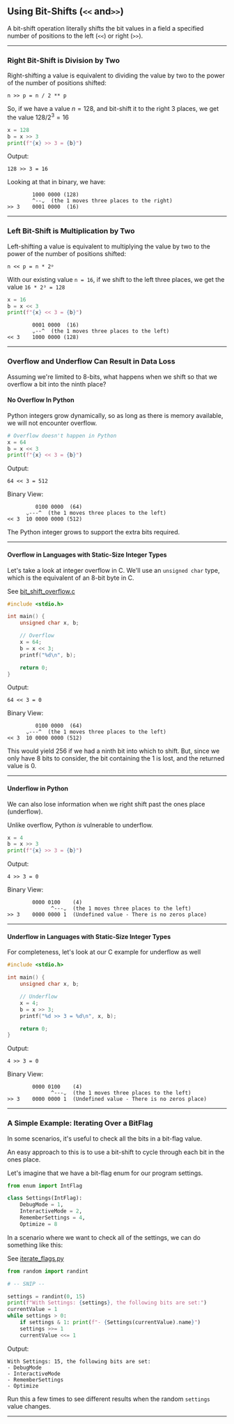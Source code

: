 ## Using Bit-Shifts (`<<` and`>>`)

A bit-shift operation literally shifts the bit values in a field a
specified number of positions to the left (`<<`) or right (`>>`).

---

### Right Bit-Shift is Division by Two

Right-shifting a value is equivalent to dividing the value by two to the 
power of the number of positions shifted:

`n >> p = n / 2 ** p`

So, if we have a value $n=128$, and bit-shift it to the right $3$ 
places, we get the value $128/2^3=16$

```python
x = 128
b = x >> 3
print(f"{x} >> 3 = {b}")
```

Output:

```
128 >> 3 = 16
```

Looking at that in binary, we have:

```
        1000 0000 (128)
        ^--⌄  (the 1 moves three places to the right)
>> 3    0001 0000  (16)
```

---

### Left Bit-Shift is Multiplication by Two

Left-shifting a value is equivalent to multiplying the value by two to the 
power of the number of positions shifted:

```n << p = n * 2ᵖ```

With our existing value ```n = 16```, if we shift to the left three places, 
we get the value ```16 * 2³ = 128```

```python
x = 16
b = x << 3
print(f"{x} << 3 = {b}")
```

```
        0001 0000  (16)
        ⌄--^  (the 1 moves three places to the left)
<< 3    1000 0000 (128)
```

---

### Overflow and Underflow Can Result in Data Loss

Assuming we're limited to 8-bits, what happens when we shift so that we
overflow a bit into the ninth place?

#### No Overflow In Python

Python integers grow dynamically, so as long as there is memory available,
we will not encounter overflow.

```python
# Overflow doesn't happen in Python
x = 64
b = x << 3
print(f"{x} << 3 = {b}")
```

Output:

```
64 << 3 = 512
```

Binary View:

```
         0100 0000  (64)
      ⌄---^  (the 1 moves three places to the left)
<< 3  10 0000 0000 (512)
```

The Python integer grows to support the extra bits required.

---

#### Overflow in Languages with Static-Size Integer Types

Let's take a look at integer overflow in C. We'll use an `unsigned char` type,
which is the equivalent of an 8-bit byte in C.

See [bit_shift_overflow.c](./18_bit_shift_overflow.c)

```c
#include <stdio.h>

int main() {
    unsigned char x, b;

    // Overflow
    x = 64;
    b = x << 3;
    printf("%d\n", b);

    return 0;
}
```

Output:

```
64 << 3 = 0
```

Binary View:

```
         0100 0000  (64)
      ⌄---^  (the 1 moves three places to the left)
<< 3  10 0000 0000 (512)
```

This would yield 256 if we had a ninth bit into which to shift. But, since
we only have 8 bits to consider, the bit containing the 1 is lost, and the
returned value is 0.

---

#### Underflow in Python

We can also lose information when we right shift past the ones place 
(underflow).

Unlike overflow, Python *is* vulnerable to underflow.

```python
x = 4
b = x >> 3
print(f"{x} >> 3 = {b}")
```

Output:

```
4 >> 3 = 0
```

Binary View:

```
        0000 0100    (4)
              ^---⌄  (the 1 moves three places to the left)
>> 3    0000 0000 1  (Undefined value - There is no zeros place)
```

---

#### Underflow in Languages with Static-Size Integer Types

For completeness, let's look at our C example for underflow as well

```c
#include <stdio.h>

int main() {
    unsigned char x, b;

    // Underflow
    x = 4;
    b = x >> 3;
    printf("%d >> 3 = %d\n", x, b);

    return 0;
}
```

Output:

```
4 >> 3 = 0
```

Binary View:

```
        0000 0100    (4)
              ^---⌄  (the 1 moves three places to the left)
>> 3    0000 0000 1  (Undefined value - There is no zeros place)
```

---

### A Simple Example: Iterating Over a BitFlag

In some scenarios, it's useful to check all the bits in a bit-flag value.

An easy approach to this is to use a bit-shift to cycle through each bit in
the ones place.

Let's imagine that we have a bit-flag enum for our program settings.

```python
from enum import IntFlag

class Settings(IntFlag):
    DebugMode = 1,
    InteractiveMode = 2,
    RememberSettings = 4,
    Optimize = 8
```

In a scenario where we want to check all of the settings, we can do something
like this:

See [iterate_flags.py](./18_iterate_flags.py)

```python
from random import randint

# -- SNIP --

settings = randint(0, 15)
print(f"With Settings: {settings}, the following bits are set:")
currentValue = 1
while settings > 0:
    if settings & 1: print(f"- {Settings(currentValue).name}")
    settings >>= 1
    currentValue <<= 1
```

Output:

```
With Settings: 15, the following bits are set:
- DebugMode
- InteractiveMode
- RememberSettings
- Optimize
```

Run this a few times to see different results when the random `settings`
value changes.

---
